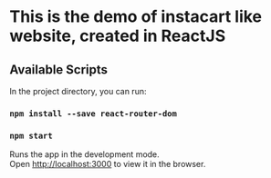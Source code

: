 # This is the demo of instacart like website, created in ReactJS



## Available Scripts

In the project directory, you can run:

### `npm install --save react-router-dom`

### `npm start`

Runs the app in the development mode.\
Open [http://localhost:3000](http://localhost:3000) to view it in the browser.
